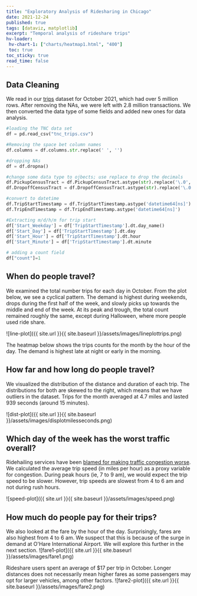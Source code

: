 ```yaml
---
title: "Exploratory Analysis of Ridesharing in Chicago"
date: 2021-12-24
published: true
tags: [dataviz, matplotlib]
excerpt: "Temporal analysis of rideshare trips"
hv-loader:
 hv-chart-1: ["charts/heatmap1.html", "400"]
 toc: true
toc_sticky: true
read_time: false
---
```



## Data Cleaning
We read in our [trips] dataset for October 2021, which had over 5 million rows. After removing the NAs, we were left with 2.8 million transactions. We then converted the data type of some fields and added new ones for data analysis. 

```python
#loading the TNC data set
df = pd.read_csv("tnc_trips.csv")

#Removing the space bet column names
df.columns = df.columns.str.replace(' ', '')

#dropping NAs
df = df.dropna()

#change some data type to ojbects; use replace to drop the decimals
df.PickupCensusTract = df.PickupCensusTract.astype(str).replace('\.0', '', regex=True)
df.DropoffCensusTract = df.DropoffCensusTract.astype(str).replace('\.0', '', regex=True)

#convert to datetime
df.TripStartTimestamp = df.TripStartTimestamp.astype('datetime64[ns]')
df.TripEndTimestamp = df.TripEndTimestamp.astype('datetime64[ns]')

#Extracting m/d/h/m for trip start
df['Start_Weekday'] = df['TripStartTimestamp'].dt.day_name()
df['Start_Day'] = df['TripStartTimestamp'].dt.day
df['Start_Hour'] = df['TripStartTimestamp'].dt.hour
df['Start_Minute'] = df['TripStartTimestamp'].dt.minute

# adding a count field
df["count"]=1
```

[trips]: https://data.cityofchicago.org/Transportation/Transportation-Network-Providers-Trips/m6dm-c72p

## When do people travel?
We examined the total number trips for each day in October. From the plot below, we see a cyclical pattern. The demand is highest during weekends, drops during the first half of the week, and slowly picks up towards the middle and end of the week. At its peak and trough, the total count remained roughly the same, except during Halloween, where more people used ride share. 

![line-plot]({{ site.url }}{{ site.baseurl }}/assets/images/lineplottrips.png)

The heatmap below shows the trips counts for the month by the hour of the day. The demand is highest late at night or early in the morning. 
<div id="hv-chart-1"></div>

## How far and how long do people travel?
We visualized the distribution of the distance and duration of each trip. The distributions for both are skewed to the right, which means that we have outliers in the dataset. Trips for the month averaged at 4.7 miles and lasted 939 seconds (around 15 minutes).

![dist-plot]({{ site.url }}{{ site.baseurl }}/assets/images/displotmilesseconds.png)

## Which day of the week has the worst traffic overall?
Ridehailing services have been [blamed for making traffic congestion worse]. We calculated the average trip speed (in miles per hour) as a proxy variable for congestion. During peak hours (ie, 7 to 9 am), we would expect the trip speed to be slower. However, trip speeds are slowest from 4 to 6 am and not during rush hours. 

![speed-plot]({{ site.url }}{{ site.baseurl }}/assets/images/speed.png)

[blamed for making traffic congestion worse]: https://www.cmap.illinois.gov/documents/10180/844024/03.16_18_Whats+making+traffic+worse+in+Chicago+Signs+point+to+Uber+Lyft_CRAINS.pdf/143a4c91-bbae-04b3-2359-d03118159b7e

## How much do people pay for their trips?
We also looked at the fare by the hour of the day. Surprisingly, fares are also highest from 4 to 6 am. We suspect that this is because of the surge in demand at O'Hare International Airport. We will explore this further in the next section.
![fare1-plot]({{ site.url }}{{ site.baseurl }}/assets/images/fare1.png)

Rideshare users spent an average of $17 per trip in October. Longer distances does not necessarily mean higher fares as some passengers may opt for larger vehicles, among other factors. 
![fare2-plot]({{ site.url }}{{ site.baseurl }}/assets/images/fare2.png)
